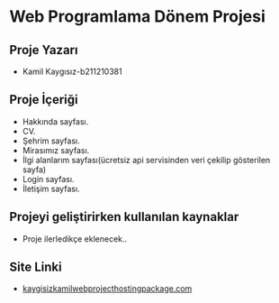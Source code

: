 # Web Programlama Dönem Projesi

## Proje Yazarı
- Kamil Kaygısız-b211210381

## Proje İçeriği
- Hakkında sayfası.
- CV.
- Şehrim sayfası.
- Mirasımız sayfası.
- İlgi alanlarım sayfası(ücretsiz api servisinden veri çekilip gösterilen sayfa)
- Login sayfası.
- İletişim sayfası.

## Projeyi geliştirirken kullanılan kaynaklar
- Proje ilerledikçe eklenecek..
## Site Linki
- <a href="kaygisizkamilwebprojecthostingpackage.com" target="_blank">kaygisizkamilwebprojecthostingpackage.com</a>


